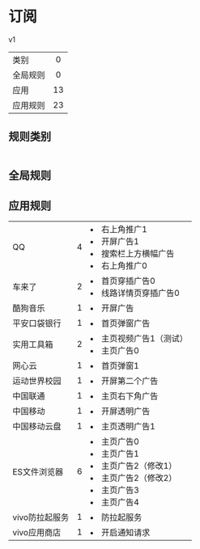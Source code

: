 # 订阅

v1

|||
| - |:-:|
|类别|0|
|全局规则|0|
|应用|13|
|应用规则|23|

## 规则类别

|||
| - |:-:|


## 全局规则



## 应用规则

||||
| - |:-:|-|
|QQ|4|<li>右上角推广1<li>开屏广告1<li>搜索栏上方横幅广告<li>右上角推广0|
|车来了|2|<li>首页穿插广告0<li>线路详情页穿插广告0|
|酷狗音乐|1|<li>开屏广告|
|平安口袋银行|1|<li>首页弹窗广告|
|实用工具箱|2|<li>主页视频广告1（测试）<li>主页广告0|
|网心云|1|<li>首页弹窗1|
|运动世界校园|1|<li>开屏第二个广告|
|中国联通|1|<li>主页右下角广告|
|中国移动|1|<li>开屏透明广告|
|中国移动云盘|1|<li>主页透明广告1|
|ES文件浏览器|6|<li>主页广告0<li>主页广告1<li>主页广告2（修改1）<li>主页广告2（修改2）<li>主页广告3<li>主页广告4|
|vivo防拉起服务|1|<li>防拉起服务|
|vivo应用商店|1|<li>开启通知请求|
